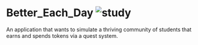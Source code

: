 # Better_Each_Day ![study](https://user-images.githubusercontent.com/60173965/230712882-8e8a72b5-2655-4b32-b690-5c34435138e8.png)


An application that wants to simulate a thriving community of students that earns and spends tokens via a quest system.
